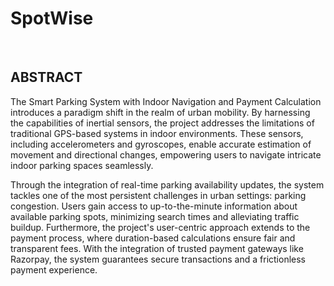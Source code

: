 # SpotWise
<br>

## ABSTRACT
<p>
The Smart Parking System with Indoor Navigation and
Payment Calculation introduces a paradigm shift in the realm
of urban mobility. By harnessing the capabilities of inertial
sensors, the project addresses the limitations of traditional
GPS-based systems in indoor environments. These sensors,
including accelerometers and gyroscopes, enable accurate
estimation of movement and directional changes, empowering
users to navigate intricate indoor parking spaces seamlessly.
</p>
<p>Through the integration of real-time parking availability
updates, the system tackles one of the most persistent
challenges in urban settings: parking congestion. Users gain
access to up-to-the-minute information about available
parking spots, minimizing search times and alleviating traffic
buildup. Furthermore, the project's user-centric approach
extends to the payment process, where duration-based
calculations ensure fair and transparent fees. With the
integration of trusted payment gateways like Razorpay, the
system guarantees secure transactions and a frictionless
payment experience.</p>